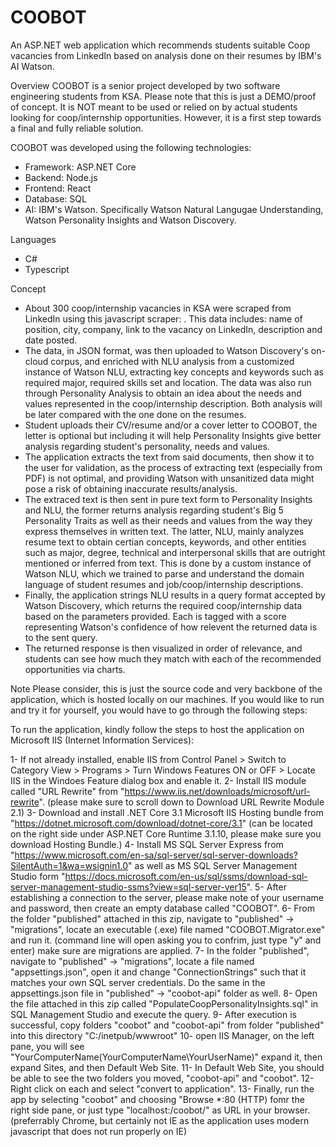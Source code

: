 # COOBOT
An ASP.NET web application which recommends students suitable Coop vacancies from LinkedIn based on analysis done on their resumes by IBM's AI Watson.

Overview
COOBOT is a senior project developed by two software engineering students from KSA. Please note that this is just a DEMO/proof of concept. It is NOT meant to be used or relied on by actual students looking for coop/internship opportunities. However, it is a first step towards a final and fully reliable solution.   

COOBOT was developed using the following technologies: 
- Framework: ASP.NET Core
- Backend: Node.js
- Frontend: React
- Database: SQL
- AI: IBM's Watson. Specifically Watson Natural Langugae Understanding, Watson Personality Insights and Watson Discovery. 

Languages
- C#
- Typescript


Concept
- About 300 coop/internship vacancies in KSA were scraped from LinkedIn using this javascript scraper: . This data includes: name of position, city, company, link to the vacancy on LinkedIn, description and date posted.
- The data, in JSON format, was then uploaded to Watson Discovery's on-cloud corpus, and enriched with NLU analysis from a customized instance of Watson NLU, extracting key concepts and keywords such as required major, required skills set and location. The data was also run through Personality Analysis to obtain an idea about the needs and values represented in the coop/internship description. Both analysis will be later compared with the one done on the resumes. 
- Student uploads their CV/resume and/or a cover letter to COOBOT, the letter is optional but including it will help Personality Insights give better analysis regarding student's personality, needs and values. 
- The application extracts the text from said documents, then show it to the user for validation, as the process of extracting text (especially from PDF) is not optimal, and providing Watson with unsanitized data might pose a risk of obtaining inaccurate results/analysis. 
- The extraced text is then sent in pure text form to Personality Insights and NLU, the former returns analysis regarding student's Big 5 Personality Traits as well as their needs and values from the way they express themselves in written text. The latter, NLU, mainly analyzes resume text to obtain certian concepts, keywords, and other entities such as major, degree, technical and interpersonal skills that are outright mentioned or inferred from text. This is done by a custom instance of Watson NLU, which we trained to parse and understand the domain language of student resumes and job/coop/internship descriptions. 
- Finally, the application strings NLU results in a query format accepted by Watson Discovery, which returns the required coop/internship data based on the parameters provided. Each is tagged with a score representing Watson's confidence of how relevent the returned data is to the sent query.  
- The returned response is then visualized in order of relevance, and students can see how much they match with each of the recommended opportunities via charts. 

Note
Please consider, this is just the source code and very backbone of the application, which is hosted locally on our machines. If you would like to run and try it for yourself, you would have to go through the following steps: 

To run the application, kindly follow the steps to host the application on Microsoft IIS (Internet Information Services): 

1- If not already installed, enable IIS from Control Panel > Switch to Category View > Programs > Turn Windows Features ON or OFF > Locate IIS in the Windoes Feature dialog box and enable it. 
2- Install IIS module called "URL Rewrite" from "https://www.iis.net/downloads/microsoft/url-rewrite". (please make sure to scroll down to Download URL Rewrite Module 2.1)
3- Download and install .NET Core 3.1 Microsoft IIS Hosting bundle from "https://dotnet.microsoft.com/download/dotnet-core/3.1" (can be located on the right side under ASP.NET Core Runtime 3.1.10, please make sure you download Hosting Bundle.)
4- Install MS SQL Server Express from "https://www.microsoft.com/en-sa/sql-server/sql-server-downloads?SilentAuth=1&wa=wsignin1.0" as well as MS SQL Server Management Studio form "https://docs.microsoft.com/en-us/sql/ssms/download-sql-server-management-studio-ssms?view=sql-server-ver15".
5- After establishing a connection to the server, please make note of your username and password, then create an empty database called "COOBOT". 
6- From the folder "published" attached in this zip, navigate to "published" -> "migrations", locate an executable (.exe) file named "COOBOT.Migrator.exe" and run it. (command line will open asking you to confrim, just type "y" and enter) make sure are migrations are applied.
7- In the folder "published", navigate to "published" -> "migrations", locate a file named "appsettings.json", open it and change "ConnectionStrings" such that it matches your own SQL server credentials. Do the same in the appsettings.json file in "published" -> "coobot-api" folder as well. 
8- Open the file attached in this zip called "PopulateCoopPersonalityInsights.sql" in SQL Management Studio and execute the query. 
9- After execution is successful, copy folders "coobot" and "coobot-api" from folder "published" into this directory "C:/inetpub/wwwroot"
10- open IIS Manager, on the left pane, you will see "YourComputerName(YourComputerName\YourUserName)" expand it, then expand Sites, and then Default Web Site.
11- In Default Web Site, you should be able to see the two folders you moved, "coobot-api" and "coobot".
12- Right click on each and select "convert to application".
13- Finally, run the app by selecting "coobot" and choosing "Browse *:80 (HTTP) fomr the right side pane, or just type "localhost:/coobot/" as URL in your browser. (preferrably Chrome, but certainly not IE as the application uses modern javascript that does not run properly on IE)



